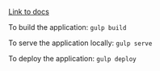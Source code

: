 [Link to docs](https://docs.google.com/document/d/1cqpLZ_a0s7B2DDl4yzieH1QJHXEY4ph5zPREWIZGN_U/edit#)


To build the application:
`gulp build`

To serve the application locally:
`gulp serve`

To deploy the application:
`gulp deploy`

